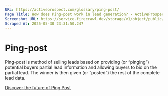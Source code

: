 ```yaml
---
URL: https://activeprospect.com/glossary/ping-post/
Page Title: How does Ping-post work in lead generation? - ActiveProspect
Screenshot URL: https://service.firecrawl.dev/storage/v1/object/public/media/screenshot-6938ff19-0e84-42de-9d61-f71bf12b9439.png
Scraped At: 2025-05-30 23:31:50.247
---
```

# Ping-post

Ping-post is method of selling leads based on providing (or “pinging”) potential buyers partial lead information and allowing buyers to bid on the partial lead. The winner is then given (or “posted”) the rest of the complete lead data.

[Discover the future of Ping Post](https://activeprospect.com/ping-pick-post/)


